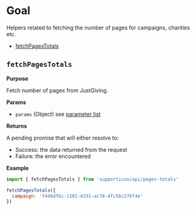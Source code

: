 # Goal

Helpers related to fetching the number of pages for campaigns, charities etc.

- [fetchPagesTotals](#fetchpagestotals)


## `fetchPagesTotals`

**Purpose**

Fetch number of pages from JustGiving.

**Params**

- `params` (Object) see [parameter list](../readme.md#availableparameters)

**Returns**

A pending promise that will either resolve to:

- Success: the data returned from the request
- Failure: the error encountered

**Example**

```javascript
import { fetchPagesTotals } from 'supporticon/api/pages-totals'

fetchPagesTotals({
  campaign: 'f440df6c-1101-4331-ac78-4fc5bc276f4e'
})
```
